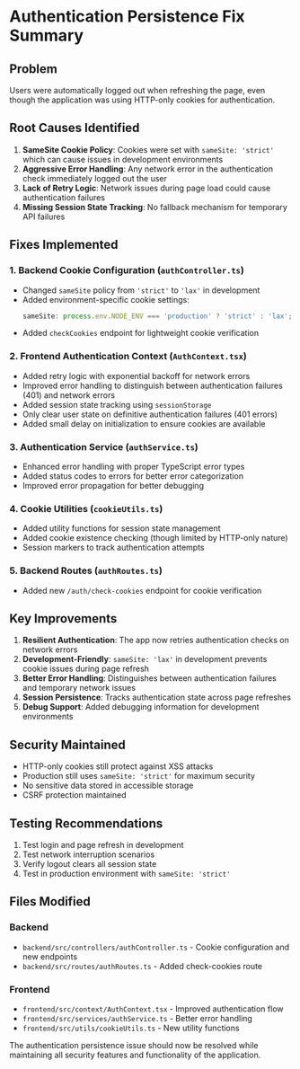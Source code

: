 # Authentication Persistence Fix Summary

## Problem

Users were automatically logged out when refreshing the page, even though the application was using HTTP-only cookies for authentication.

## Root Causes Identified

1. **SameSite Cookie Policy**: Cookies were set with `sameSite: 'strict'` which can cause issues in development environments
2. **Aggressive Error Handling**: Any network error in the authentication check immediately logged out the user
3. **Lack of Retry Logic**: Network issues during page load could cause authentication failures
4. **Missing Session State Tracking**: No fallback mechanism for temporary API failures

## Fixes Implemented

### 1. Backend Cookie Configuration (`authController.ts`)

- Changed `sameSite` policy from `'strict'` to `'lax'` in development
- Added environment-specific cookie settings:
   ```typescript
   sameSite: process.env.NODE_ENV === 'production' ? 'strict' : 'lax';
   ```
- Added `checkCookies` endpoint for lightweight cookie verification

### 2. Frontend Authentication Context (`AuthContext.tsx`)

- Added retry logic with exponential backoff for network errors
- Improved error handling to distinguish between authentication failures (401) and network errors
- Added session state tracking using `sessionStorage`
- Only clear user state on definitive authentication failures (401 errors)
- Added small delay on initialization to ensure cookies are available

### 3. Authentication Service (`authService.ts`)

- Enhanced error handling with proper TypeScript error types
- Added status codes to errors for better error categorization
- Improved error propagation for better debugging

### 4. Cookie Utilities (`cookieUtils.ts`)

- Added utility functions for session state management
- Added cookie existence checking (though limited by HTTP-only nature)
- Session markers to track authentication attempts

### 5. Backend Routes (`authRoutes.ts`)

- Added new `/auth/check-cookies` endpoint for cookie verification

## Key Improvements

1. **Resilient Authentication**: The app now retries authentication checks on network errors
2. **Development-Friendly**: `sameSite: 'lax'` in development prevents cookie issues during page refresh
3. **Better Error Handling**: Distinguishes between authentication failures and temporary network issues
4. **Session Persistence**: Tracks authentication state across page refreshes
5. **Debug Support**: Added debugging information for development environments

## Security Maintained

- HTTP-only cookies still protect against XSS attacks
- Production still uses `sameSite: 'strict'` for maximum security
- No sensitive data stored in accessible storage
- CSRF protection maintained

## Testing Recommendations

1. Test login and page refresh in development
2. Test network interruption scenarios
3. Verify logout clears all session state
4. Test in production environment with `sameSite: 'strict'`

## Files Modified

### Backend

- `backend/src/controllers/authController.ts` - Cookie configuration and new endpoints
- `backend/src/routes/authRoutes.ts` - Added check-cookies route

### Frontend

- `frontend/src/context/AuthContext.tsx` - Improved authentication flow
- `frontend/src/services/authService.ts` - Better error handling
- `frontend/src/utils/cookieUtils.ts` - New utility functions

The authentication persistence issue should now be resolved while maintaining all security features and functionality of the application.
